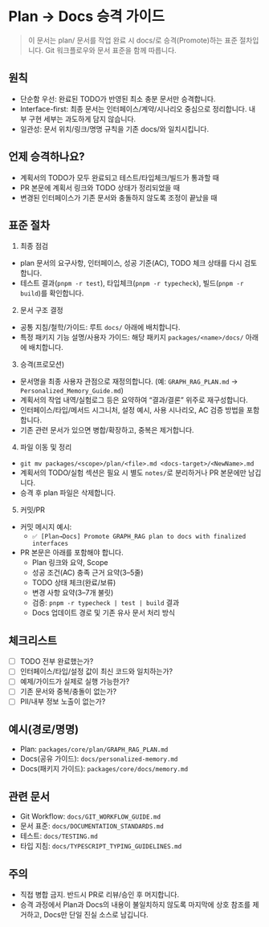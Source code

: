 # Plan → Docs 승격 가이드

> 이 문서는 plan/ 문서를 작업 완료 시 docs/로 승격(Promote)하는 표준 절차입니다. Git 워크플로우와 문서 표준을 함께 따릅니다.

## 원칙
- 단순함 우선: 완료된 TODO가 반영된 최소 충분 문서만 승격합니다.
- Interface-first: 최종 문서는 인터페이스/계약/시나리오 중심으로 정리합니다. 내부 구현 세부는 과도하게 담지 않습니다.
- 일관성: 문서 위치/링크/명명 규칙을 기존 docs/와 일치시킵니다.

## 언제 승격하나요?
- 계획서의 TODO가 모두 완료되고 테스트/타입체크/빌드가 통과할 때
- PR 본문에 계획서 링크와 TODO 상태가 정리되었을 때
- 변경된 인터페이스가 기존 문서와 충돌하지 않도록 조정이 끝났을 때

## 표준 절차
1) 최종 점검
- plan 문서의 요구사항, 인터페이스, 성공 기준(AC), TODO 체크 상태를 다시 검토합니다.
- 테스트 결과(`pnpm -r test`), 타입체크(`pnpm -r typecheck`), 빌드(`pnpm -r build`)를 확인합니다.

2) 문서 구조 결정
- 공통 지침/철학/가이드: 루트 `docs/` 아래에 배치합니다.
- 특정 패키지 기능 설명/사용자 가이드: 해당 패키지 `packages/<name>/docs/` 아래에 배치합니다.

3) 승격(프로모션)
- 문서명을 최종 사용자 관점으로 재정의합니다. (예: `GRAPH_RAG_PLAN.md` → `Personalized_Memory_Guide.md`)
- 계획서의 작업 내역/실험로그 등은 요약하여 “결과/결론” 위주로 재구성합니다.
- 인터페이스/타입/메서드 시그니처, 설정 예시, 사용 시나리오, AC 검증 방법을 포함합니다.
- 기존 관련 문서가 있으면 병합/확장하고, 중복은 제거합니다.

4) 파일 이동 및 정리
- `git mv packages/<scope>/plan/<file>.md <docs-target>/<NewName>.md`
- 계획서의 TODO/실험 섹션은 필요 시 별도 `notes/`로 분리하거나 PR 본문에만 남깁니다.
- 승격 후 plan 파일은 삭제합니다.

5) 커밋/PR
- 커밋 메시지 예시:
  - `✅ [Plan→Docs] Promote GRAPH_RAG plan to docs with finalized interfaces`
- PR 본문은 아래를 포함해야 합니다.
  - Plan 링크와 요약, Scope
  - 성공 조건(AC) 충족 근거 요약(3–5줄)
  - TODO 상태 체크(완료/보류)
  - 변경 사항 요약(3–7개 불릿)
  - 검증: `pnpm -r typecheck | test | build` 결과
  - Docs 업데이트 경로 및 기존 유사 문서 처리 방식

## 체크리스트
- [ ] TODO 전부 완료했는가?
- [ ] 인터페이스/타입/설정 값이 최신 코드와 일치하는가?
- [ ] 예제/가이드가 실제로 실행 가능한가?
- [ ] 기존 문서와 중복/충돌이 없는가?
- [ ] PII/내부 정보 노출이 없는가?

## 예시(경로/명명)
- Plan: `packages/core/plan/GRAPH_RAG_PLAN.md`
- Docs(공유 가이드): `docs/personalized-memory.md`
- Docs(패키지 가이드): `packages/core/docs/memory.md`

## 관련 문서
- Git Workflow: `docs/GIT_WORKFLOW_GUIDE.md`
- 문서 표준: `docs/DOCUMENTATION_STANDARDS.md`
- 테스트: `docs/TESTING.md`
- 타입 지침: `docs/TYPESCRIPT_TYPING_GUIDELINES.md`

## 주의
- 직접 병합 금지. 반드시 PR로 리뷰/승인 후 머지합니다.
- 승격 과정에서 Plan과 Docs의 내용이 불일치하지 않도록 마지막에 상호 참조를 제거하고, Docs만 단일 진실 소스로 남깁니다.

